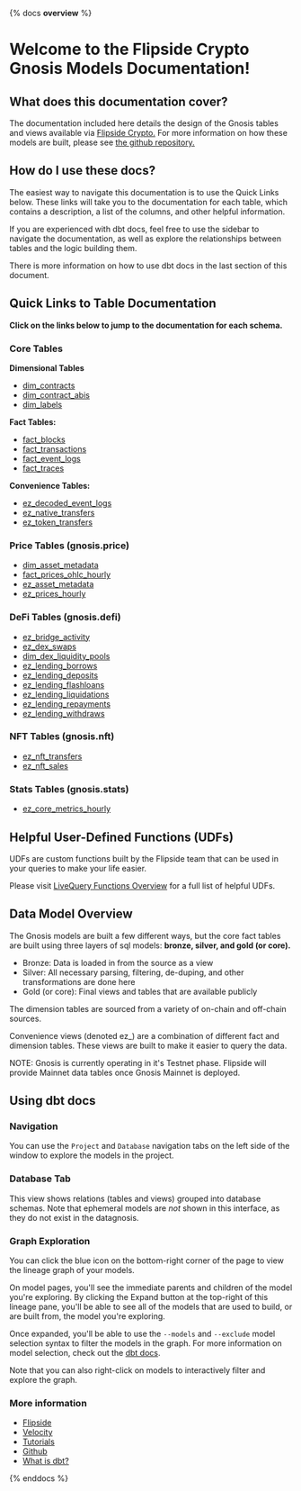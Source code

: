 {% docs __overview__ %}

# Welcome to the Flipside Crypto Gnosis Models Documentation!

## **What does this documentation cover?**
The documentation included here details the design of the Gnosis tables and views available via [Flipside Crypto.](https://flipsidecrypto.xyz/) For more information on how these models are built, please see [the github repository.](https://github.com/FlipsideCrypto/gnosis-models)

## **How do I use these docs?**
The easiest way to navigate this documentation is to use the Quick Links below. These links will take you to the documentation for each table, which contains a description, a list of the columns, and other helpful information.

If you are experienced with dbt docs, feel free to use the sidebar to navigate the documentation, as well as explore the relationships between tables and the logic building them.

There is more information on how to use dbt docs in the last section of this document.

## **Quick Links to Table Documentation**

**Click on the links below to jump to the documentation for each schema.**

### Core Tables

**Dimensional Tables**
- [dim_contracts](https://flipsidecrypto.github.io/gnosis-models/#!/model/model.fsc_evm.core__dim_contracts)
- [dim_contract_abis](https://flipsidecrypto.github.io/gnosis-models/#!/model/model.fsc_evm.core__dim_contract_abis)
- [dim_labels](https://flipsidecrypto.github.io/gnosis-models/#!/model/model.fsc_evm.core__dim_labels)

**Fact Tables:**
- [fact_blocks](https://flipsidecrypto.github.io/gnosis-models/#!/model/model.fsc_evm.core__fact_blocks)
- [fact_transactions](https://flipsidecrypto.github.io/gnosis-models/#!/model/model.fsc_evm.core__fact_transactions)
- [fact_event_logs](https://flipsidecrypto.github.io/gnosis-models/#!/model/model.fsc_evm.core__fact_event_logs)
- [fact_traces](https://flipsidecrypto.github.io/gnosis-models/#!/model/model.fsc_evm.core__fact_traces)

**Convenience Tables:**
- [ez_decoded_event_logs](https://flipsidecrypto.github.io/gnosis-models/#!/model/model.fsc_evm.core__ez_decoded_event_logs)
- [ez_native_transfers](https://flipsidecrypto.github.io/gnosis-models/#!/model/model.fsc_evm.core__ez_native_transfers)
- [ez_token_transfers](https://flipsidecrypto.github.io/gnosis-models/#!/model/model.fsc_evm.core__ez_token_transfers)

### Price Tables (gnosis.price)
- [dim_asset_metadata](https://flipsidecrypto.github.io/gnosis-models/#!/model/model.fsc_evm.price__dim_asset_metadata)
- [fact_prices_ohlc_hourly](https://flipsidecrypto.github.io/gnosis-models/#!/model/model.fsc_evm.price__fact_prices_ohlc_hourly)
- [ez_asset_metadata](https://flipsidecrypto.github.io/gnosis-models/#!/model/model.fsc_evm.price__ez_asset_metadata)
- [ez_prices_hourly](https://flipsidecrypto.github.io/gnosis-models/#!/model/model.fsc_evm.price__ez_prices_hourly)

### DeFi Tables (gnosis.defi)
- [ez_bridge_activity](https://flipsidecrypto.github.io/gnosis-models/#!/model/model.fsc_evm.defi__ez_bridge_activity)
- [ez_dex_swaps](https://flipsidecrypto.github.io/gnosis-models/#!/model/model.fsc_evm.defi__ez_dex_swaps)
- [dim_dex_liquidity_pools](https://flipsidecrypto.github.io/gnosis-models/#!/model/model.fsc_evm.defi__dim_dex_liquidity_pools)
- [ez_lending_borrows](https://flipsidecrypto.github.io/gnosis-models/#!/model/model.gnosis_models.defi__ez_lending_borrows) 
- [ez_lending_deposits](https://flipsidecrypto.github.io/gnosis-models/#!/model/model.gnosis_models.defi__ez_lending_deposits)
- [ez_lending_flashloans](https://flipsidecrypto.github.io/gnosis-models/#!/model/model.gnosis_models.defi__ez_lending_flashloans)
- [ez_lending_liquidations](https://flipsidecrypto.github.io/gnosis-models/#!/model/model.gnosis_models.defi__ez_lending_liquidations)
- [ez_lending_repayments](https://flipsidecrypto.github.io/gnosis-models/#!/model/model.gnosis_models.defi__ez_lending_repayments)
- [ez_lending_withdraws](https://flipsidecrypto.github.io/gnosis-models/#!/model/model.gnosis_models.defi__ez_lending_withdraws)


### NFT Tables (gnosis.nft)
- [ez_nft_transfers](https://flipsidecrypto.github.io/gnosis-models/#!/model/model.fsc_evm.nft__ez_nft_transfers)
- [ez_nft_sales](https://flipsidecrypto.github.io/gnosis-models/#!/model/model.fsc_evm.nft__ez_nft_sales)

### Stats Tables (gnosis.stats)
- [ez_core_metrics_hourly](https://flipsidecrypto.github.io/gnosis-models/#!/model/model.fsc_evm.stats__ez_core_metrics_hourly)

## **Helpful User-Defined Functions (UDFs)**

UDFs are custom functions built by the Flipside team that can be used in your queries to make your life easier. 

Please visit [LiveQuery Functions Overview](https://flipsidecrypto.github.io/livequery-models/#!/overview) for a full list of helpful UDFs.

## **Data Model Overview**

The Gnosis models are built a few different ways, but the core fact tables are built using three layers of sql models: **bronze, silver, and gold (or core).**

- Bronze: Data is loaded in from the source as a view
- Silver: All necessary parsing, filtering, de-duping, and other transformations are done here
- Gold (or core): Final views and tables that are available publicly

The dimension tables are sourced from a variety of on-chain and off-chain sources.

Convenience views (denoted ez_) are a combination of different fact and dimension tables. These views are built to make it easier to query the data.

NOTE: Gnosis is currently operating in it's Testnet phase. Flipside will provide Mainnet data tables once Gnosis Mainnet is deployed. 

## **Using dbt docs**
### Navigation

You can use the ```Project``` and ```Database``` navigation tabs on the left side of the window to explore the models in the project.

### Database Tab

This view shows relations (tables and views) grouped into database schemas. Note that ephemeral models are *not* shown in this interface, as they do not exist in the datagnosis.

### Graph Exploration

You can click the blue icon on the bottom-right corner of the page to view the lineage graph of your models.

On model pages, you'll see the immediate parents and children of the model you're exploring. By clicking the Expand button at the top-right of this lineage pane, you'll be able to see all of the models that are used to build, or are built from, the model you're exploring.

Once expanded, you'll be able to use the ```--models``` and ```--exclude``` model selection syntax to filter the models in the graph. For more information on model selection, check out the [dbt docs](https://docs.getdbt.com/docs/model-selection-syntax).

Note that you can also right-click on models to interactively filter and explore the graph.


### **More information**
- [Flipside](https://flipsidecrypto.xyz/)
- [Velocity](https://app.flipsidecrypto.com/velocity?nav=Discover)
- [Tutorials](https://docs.flipsidecrypto.com/our-data/tutorials)
- [Github](https://github.com/FlipsideCrypto/gnosis-models)
- [What is dbt?](https://docs.getdbt.com/docs/introduction)


{% enddocs %}